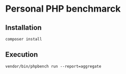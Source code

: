 # Personal PHP benchmarck

## Installation

    composer install

## Execution

    vendor/bin/phpbench run --report=aggregate
